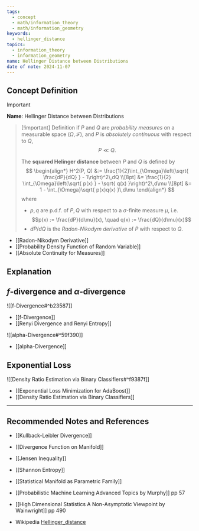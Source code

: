 ```yaml
---
tags:
  - concept
  - math/information_theory
  - math/information_geometry
keywords:
  - hellinger_distance
topics:
  - information_theory
  - information_geometry
name: Hellinger Distance between Distributions
date of note: 2024-11-07
---
```


## Concept Definition

>[!important]
>**Name**: Hellinger Distance between Distributions

>[!important] Definition
>if $P$ and $Q$ are *probability measures* on a measurable space $(\Omega, \mathscr{F})$, and $P$ is *absolutely continuous* with respect to $Q$, 
>$$P \ll Q.$$
>
>The **squared Helinger distance** between $P$ and $Q$ is defined by
>$$
>\begin{align*}
>H^2(P, Q) &:= \frac{1}{2}\int_{\Omega}\left(\sqrt{ \frac{dP}{dQ} } - 1\right)^2\,dQ \\[8pt]
>&= \frac{1}{2} \int_{\Omega}\left(\sqrt{ p(x) } - \sqrt{ q(x) }\right)^2\,d\mu \\[8pt]
>&= 1 - \int_{\Omega}\sqrt{ p(x)q(x) }\,d\mu
>\end{align*}
>$$
>where 
>- $p, q$ are p.d.f. of  $P, Q$ with respect to a $\sigma$-finite measure $\mu$, i.e. $$p(x) := \frac{dP}{d\mu}(x), \quad q(x) := \frac{dQ}{d\mu}(x)$$
>- $dP / dQ$ is the *Radon-Nikodym derivative* of $P$ with respect to $Q$.

- [[Radon-Nikodym Derivative]]
- [[Probability Density Function of Random Variable]]
- [[Absolute Continuity for Measures]]


## Explanation


## $f$-divergence and $\alpha$-divergence

![[f-Divergence#^b23587]]

- [[f-Divergence]]
- [[Renyi Divergence and Renyi Entropy]]

![[alpha-Divergence#^59f390]]

- [[alpha-Divergence]]


## Exponential Loss

![[Density Ratio Estimation via Binary Classifiers#^f9387f]]

- [[Exponential Loss Minimization for AdaBoost]]
- [[Density Ratio Estimation via Binary Classifiers]]



-----------
##  Recommended Notes and References



- [[Kullback-Leibler Divergence]]
- [[Divergence Function on Manifold]]

- [[Jensen Inequality]]
- [[Shannon Entropy]]

- [[Statistical Manifold as Parametric Family]]

- [[Probabilistic Machine Learning Advanced Topics by Murphy]]  pp 57
- [[High Dimensional Statistics A Non-Asymptotic Viewpoint by Wainwright]] pp 490
- Wikipedia [Hellinger_distance](https://en.wikipedia.org/wiki/Hellinger_distance)

